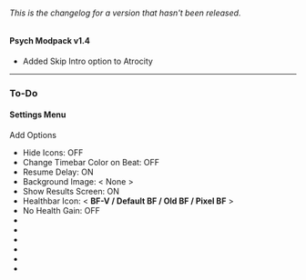 ###### This is the changelog for a version that hasn't been released.
#### Psych Modpack v1.4

- Added Skip Intro option to Atrocity

___
### To-Do
#### Settings Menu
Add Options
- Hide Icons: OFF
- Change Timebar Color on Beat: OFF
- Resume Delay: ON
- Background Image: < None >
- Show Results Screen: ON
- Healthbar Icon: < **BF-V / Default BF / Old BF / Pixel BF** >
- No Health Gain: OFF
- 
- 
- 
- 
- 
- 
